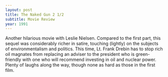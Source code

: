 ```yaml
---
layout: post
title: The Naked Gun 2 1/2 
subtitle: Movie Review 
year: 1991
---
```

Another hilarious movie with Leslie Nielsen. Compared to the first part, this sequel was considerably richer in satire, touching (lightly) on the subjects of environmentalism and politics. This time, Lt. Frank Drebin has to stop rich oil magnates from replacing an adviser to the president who is green-friendly with one who will recommend investing in oil and nuclear power. Plenty of laughs along the way, though none as hard as those in the first film.
